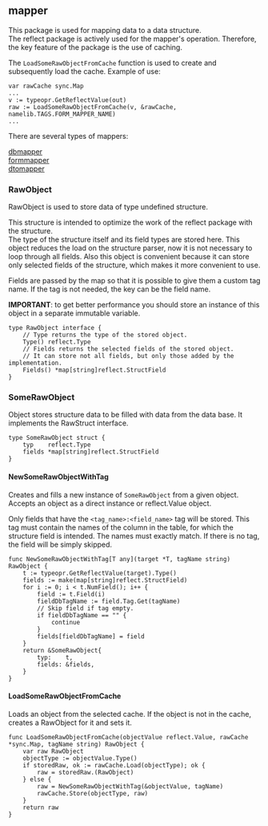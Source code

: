 ## mapper
This package is used for mapping data to a data structure.<br>
The reflect package is actively used for the mapper's operation. Therefore, the key feature of the package is the use of caching.

The `LoadSomeRawObjectFromCache` function is used to create and subsequently load the cache. Example of use:
```golang
var rawCache sync.Map
...
v := typeopr.GetReflectValue(out)
raw := LoadSomeRawObjectFromCache(v, &rawCache, namelib.TAGS.FORM_MAPPER_NAME)
...
```

There are several types of mappers:

[dbmapper](/mapper/dbmapper)<br>
[formmapper](/mapper/formmapper)<br>
[dtomapper](/mapper/dtomapper)<br>

### RawObject
RawObject is used to store data of type undefined structure.

This structure is intended to optimize the work of the reflect package with the structure.<br>
The type of the structure itself and its field types are stored here. This object reduces
the load on the structure parser, now it is not necessary to loop through all fields.
Also this object is convenient because it can store only selected fields of the structure,
which makes it more convenient to use.

Fields are passed by the map so that it is possible to give them a custom tag name. If the tag
is not needed, the key can be the field name.

__IMPORTANT__: to get better performance you should store an instance of this object in a separate immutable variable.
```golang
type RawObject interface {
	// Type returns the type of the stored object.
	Type() reflect.Type
	// Fields returns the selected fields of the stored object.
	// It can store not all fields, but only those added by the implementation.
	Fields() *map[string]reflect.StructField
}
```

### SomeRawObject
Object stores structure data to be filled with data from the data base.
It implements the RawStruct interface.
```golang
type SomeRawObject struct {
	typ    reflect.Type
	fields *map[string]reflect.StructField
}
```

#### NewSomeRawObjectWithTag
Creates and fills a new instance of `SomeRawObject` from a given object.
Accepts an object as a direct instance or reflect.Value object.

Only fields that have the `<tag_name>:<field_name>` tag will be stored.
This tag must contain the names of the column in the table, for which
the structure field is intended. The names must exactly match.
If there is no tag, the field will be simply skipped.
```golang
func NewSomeRawObjectWithTag[T any](target *T, tagName string) RawObject {
	t := typeopr.GetReflectValue(target).Type()
	fields := make(map[string]reflect.StructField)
	for i := 0; i < t.NumField(); i++ {
		field := t.Field(i)
		fieldDbTagName := field.Tag.Get(tagName)
		// Skip field if tag empty.
		if fieldDbTagName == "" {
			continue
		}
		fields[fieldDbTagName] = field
	}
	return &SomeRawObject{
		typ:    t,
		fields: &fields,
	}
}
```

#### LoadSomeRawObjectFromCache
Loads an object from the selected cache.
If the object is not in the cache, creates a RawObject for it and sets it.
```golang
func LoadSomeRawObjectFromCache(objectValue reflect.Value, rawCache *sync.Map, tagName string) RawObject {
	var raw RawObject
	objectType := objectValue.Type()
	if storedRaw, ok := rawCache.Load(objectType); ok {
		raw = storedRaw.(RawObject)
	} else {
		raw = NewSomeRawObjectWithTag(&objectValue, tagName)
		rawCache.Store(objectType, raw)
	}
	return raw
}
```